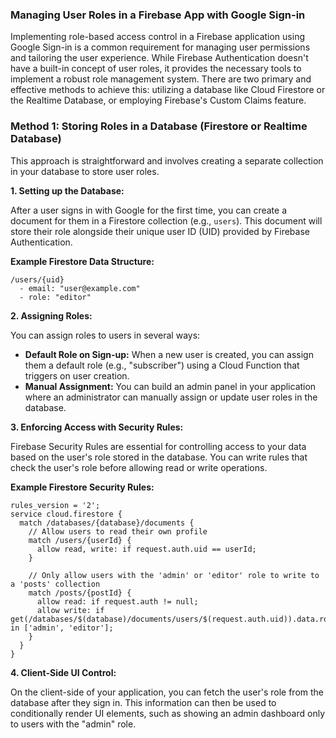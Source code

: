 ### Managing User Roles in a Firebase App with Google Sign-in

Implementing role-based access control in a Firebase application using Google Sign-in is a common requirement for managing user permissions and tailoring the user experience. While Firebase Authentication doesn't have a built-in concept of user roles, it provides the necessary tools to implement a robust role management system. There are two primary and effective methods to achieve this: utilizing a database like Cloud Firestore or the Realtime Database, or employing Firebase's Custom Claims feature.

### Method 1: Storing Roles in a Database (Firestore or Realtime Database)

This approach is straightforward and involves creating a separate collection in your database to store user roles.

**1. Setting up the Database:**

After a user signs in with Google for the first time, you can create a document for them in a Firestore collection (e.g., `users`). This document will store their role alongside their unique user ID (UID) provided by Firebase Authentication.

**Example Firestore Data Structure:**

```
/users/{uid}
  - email: "user@example.com"
  - role: "editor"
```

**2. Assigning Roles:**

You can assign roles to users in several ways:

*   **Default Role on Sign-up:** When a new user is created, you can assign them a default role (e.g., "subscriber") using a Cloud Function that triggers on user creation.
*   **Manual Assignment:** You can build an admin panel in your application where an administrator can manually assign or update user roles in the database.

**3. Enforcing Access with Security Rules:**

Firebase Security Rules are essential for controlling access to your data based on the user's role stored in the database. You can write rules that check the user's role before allowing read or write operations.

**Example Firestore Security Rules:**

```
rules_version = '2';
service cloud.firestore {
  match /databases/{database}/documents {
    // Allow users to read their own profile
    match /users/{userId} {
      allow read, write: if request.auth.uid == userId;
    }

    // Only allow users with the 'admin' or 'editor' role to write to a 'posts' collection
    match /posts/{postId} {
      allow read: if request.auth != null;
      allow write: if get(/databases/$(database)/documents/users/$(request.auth.uid)).data.role in ['admin', 'editor'];
    }
  }
}
```

**4. Client-Side UI Control:**

On the client-side of your application, you can fetch the user's role from the database after they sign in. This information can then be used to conditionally render UI elements, such as showing an admin dashboard only to users with the "admin" role.
